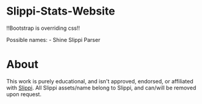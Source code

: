# Slippi-Stats-Website

!!Bootstrap is overriding css!!

Possible names: - Shine Slippi Parser

# About

This work is purely educational, and isn't approved, endorsed, or affiliated with [Slippi](https://slippi.gg/). All Slippi assets/name belong to Slippi, and can/will be removed upon request.
